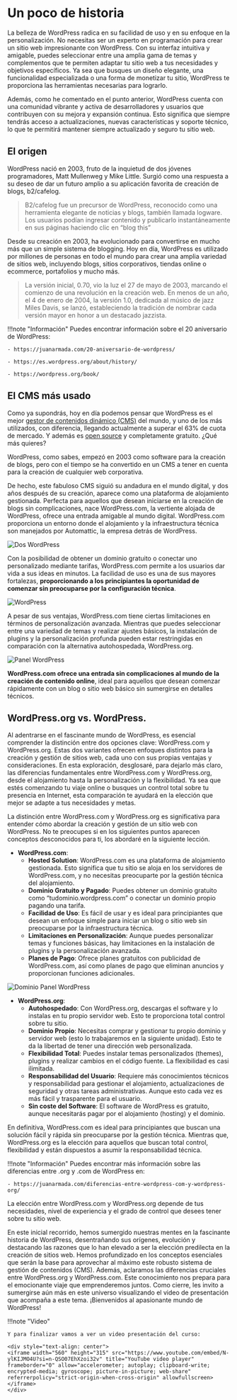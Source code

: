 # Un poco de historia

La belleza de WordPress radica en su facilidad de uso y en su enfoque en la personalización. No necesitas ser un experto en programación para crear un sitio web impresionante con WordPress. Con su interfaz intuitiva y amigable, puedes seleccionar entre una amplia gama de temas y complementos que te permiten adaptar tu sitio web a tus necesidades y objetivos específicos. Ya sea que busques un diseño elegante, una funcionalidad especializada o una forma de monetizar tu sitio, WordPress te proporciona las herramientas necesarias para lograrlo.

Además, como he comentado en el punto anterior, WordPress cuenta con una comunidad vibrante y activa de desarrolladores y usuarios que contribuyen con su mejora y expansión continua. Esto significa que siempre tendrás acceso a actualizaciones, nuevas características y soporte técnico, lo que te permitirá mantener siempre actualizado y seguro tu sitio web.


## El origen

WordPress nació en 2003, fruto de la inquietud de dos jóvenes programadores, Matt Mullenweg y Mike Little. Surgió como una respuesta a su deseo de dar un futuro amplio a su aplicación favorita de creación de blogs, b2/cafelog.

> B2/cafelog fue un precursor de WordPress, reconocido como una herramienta elegante de noticias y blogs, también llamada logware. Los usuarios podían ingresar contenido y publicarlo instantáneamente en sus páginas haciendo clic en “blog this”

Desde su creación en 2003, ha evolucionado para convertirse en mucho más que un simple sistema de blogging. Hoy en día, WordPress es utilizado por millones de personas en todo el mundo para crear una amplia variedad de sitios web, incluyendo blogs, sitios corporativos, tiendas online o ecommerce, portafolios y mucho más.

> La versión inicial, 0.70, vio la luz el 27 de mayo de 2003, marcando el comienzo de una revolución en la creación web. En menos de un año, el 4 de enero de 2004, la versión 1.0, dedicada al músico de jazz Miles Davis, se lanzó, estableciendo la tradición de nombrar cada versión mayor en honor a un destacado jazzista.

!!!note "Información"
    Puedes encontrar información sobre el 20 aniversario de WordPress:
    
    - https://juanarmada.com/20-aniversario-de-wordpress/
    
    - https://es.wordpress.org/about/history/
    
    - https://wordpress.org/book/


## El CMS más usado

Como ya supondrás, hoy en día podemos pensar que WordPress es el mejor [gestor de contenidos dinámico (CMS)](https://juanarmada.com/los-sistemas-gestores-de-wp-content/uploadss-cms/) del mundo, y uno de los más utilizados, con diferencia, llegando actualmente a superar el 63% de cuota de mercado. Y además es [open source](https://es.wikipedia.org/wiki/C%C3%B3digo_abierto) y completamente gratuito. ¿Qué más quieres?

WordPress, como sabes, empezó en 2003 como software para la creación de blogs, pero con el tiempo se ha convertido en un CMS a tener en cuenta para la creación de cualquier web corporativa.

De hecho, este fabuloso CMS siguió su andadura en el mundo digital, y dos años después de su creación, aparece como una plataforma de alojamiento gestionada. Perfecta para aquellos que desean iniciarse en la creación de blogs sin complicaciones, nace WordPress.com, la vertiente alojada de WordPress, ofrece una entrada amigable al mundo digital. WordPress.com proporciona un entorno donde el alojamiento y la infraestructura técnica son manejados por Automattic, la empresa detrás de WordPress.

![Dos WordPress](../img/dos-wp.png)

Con la posibilidad de obtener un dominio gratuito o conectar uno personalizado mediante tarifas, WordPress.com permite a los usuarios dar vida a sus ideas en minutos. La facilidad de uso es una de sus mayores fortalezas, **proporcionando a los principiantes la oportunidad de comenzar sin preocuparse por la configuración técnica**.

![WordPress](../img/wp-com.png)

A pesar de sus ventajas, WordPress.com tiene ciertas limitaciones en términos de personalización avanzada. Mientras que puedes seleccionar entre una variedad de temas y realizar ajustes básicos, la instalación de plugins y la personalización profunda pueden estar restringidas en comparación con la alternativa autohospedada, WordPress.org.

![Panel WordPress](../img/panel-wp-com.png)

**WordPress.com ofrece una entrada sin complicaciones al mundo de la creación de contenido online**, ideal para aquellos que desean comenzar rápidamente con un blog o sitio web básico sin sumergirse en detalles técnicos.


## WordPress.org vs. WordPress.

Al adentrarse en el fascinante mundo de WordPress, es esencial comprender la distinción entre dos opciones clave: WordPress.com y WordPress.org. Estas dos variantes ofrecen enfoques distintos para la creación y gestión de sitios web, cada uno con sus propias ventajas y consideraciones. En esta exploración, desglosaré, para dejarlo más claro, las diferencias fundamentales entre WordPress.com y WordPress.org, desde el alojamiento hasta la personalización y la flexibilidad. Ya sea que estés comenzando tu viaje online o busques un control total sobre tu presencia en Internet, esta comparación te ayudará en la elección que mejor se adapte a tus necesidades y metas.

La distinción entre WordPress.com y WordPress.org es significativa para entender cómo abordar la creación y gestión de un sitio web con WordPress. No te preocupes si en los siguientes puntos aparecen conceptos desconocidos para ti, los abordaré en la siguiente lección.

- **WordPress.com**:
    - **Hosted Solution**: WordPress.com es una plataforma de alojamiento gestionada. Esto significa que tu sitio se aloja en los servidores de WordPress.com, y no necesitas preocuparte por la gestión técnica del alojamiento.
    - **Dominio Gratuito y Pagado**: Puedes obtener un dominio gratuito como “tudominio.wordpress.com” o conectar un dominio propio pagando una tarifa.
    - **Facilidad de Uso**: Es fácil de usar y es ideal para principiantes que desean un enfoque simple para iniciar un blog o sitio web sin preocuparse por la infraestructura técnica.
    - **Limitaciones en Personalización**: Aunque puedes personalizar temas y funciones básicas, hay limitaciones en la instalación de plugins y la personalización avanzada.
    - **Planes de Pago**: Ofrece planes gratuitos con publicidad de WordPress.com, así como planes de pago que eliminan anuncios y proporcionan funciones adicionales.
    

![Dominio Panel WordPress](../img/dominio-panel-wp-com.png)

- **WordPress.org**:
    - **Autohospedado**: Con WordPress.org, descargas el software y lo instalas en tu propio servidor web. Esto te proporciona total control sobre tu sitio.
    - **Dominio Propio**: Necesitas comprar y gestionar tu propio dominio y servidor web (esto lo trabajaremos en la siguiente unidad). Esto te da la libertad de tener una dirección web personalizada.
    - **Flexibilidad Total**: Puedes instalar temas personalizados (themes), plugins y realizar cambios en el código fuente. La flexibilidad es casi ilimitada.
    - **Responsabilidad del Usuario**: Requiere más conocimientos técnicos y responsabilidad para gestionar el alojamiento, actualizaciones de seguridad y otras tareas administrativas. Aunque esto cada vez es más fácil y trasparente para el usuario.
    - **Sin coste del Software**: El software de WordPress es gratuito, aunque necesitarás pagar por el alojamiento (hosting) y el dominio.

En definitiva, WordPress.com es ideal para principiantes que buscan una solución fácil y rápida sin preocuparse por la gestión técnica. Mientras que, WordPress.org es la elección para aquellos que buscan total control, flexibilidad y están dispuestos a asumir la responsabilidad técnica.

!!!note "Información"
    Puedes encontrar más información sobre las diferencias entre .org y .com de WordPress en:
    
    - https://juanarmada.com/diferencias-entre-wordpress-com-y-wordpress-org/

La elección entre WordPress.com y WordPress.org depende de tus necesidades, nivel de experiencia y el grado de control que desees tener sobre tu sitio web.

En este inicial recorrido, hemos sumergido nuestras mentes en la fascinante historia de WordPress, desentrañando sus orígenes, evolución y destacando las razones que lo han elevado a ser la elección predilecta en la creación de sitios web. Hemos profundizado en los conceptos esenciales que serán la base para aprovechar al máximo este robusto sistema de gestión de contenidos (CMS). Además, aclaramos las diferencias cruciales entre WordPress.org y WordPress.com. Este conocimiento nos prepara para el emocionante viaje que emprenderemos juntos. Como cierre, les invito a sumergirse aún más en este universo visualizando el video de presentación que acompaña a este tema. ¡Bienvenidos al apasionante mundo de WordPress!

!!!note "Video"

    Y para finalizar vamos a ver un video presentación del curso:
    
    <div style="text-align: center">
    <iframe width="560" height="315" src="https://www.youtube.com/embed/N-ylKIJMO4U?si=n-QSO07EhXzoi32v" title="YouTube video player" frameborder="0" allow="accelerometer; autoplay; clipboard-write; encrypted-media; gyroscope; picture-in-picture; web-share" referrerpolicy="strict-origin-when-cross-origin" allowfullscreen></iframe>
    </div>